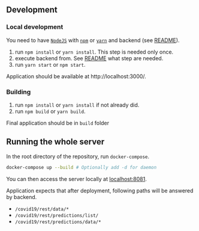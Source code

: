 ## Development
### Local development
You need to have [`NodeJS`](https://nodejs.org/) with [`npm`](https://www.npmjs.com/) or [`yarn`](https://yarnpkg.com/) and backend (see [README](../covid_graphs/README.md)).

1. run `npm install` or `yarn install`. This step is needed only once.
1. execute backend from. See [README](../README.md) what step are needed.
1. run `yarn start` or `npm start`.

Application should be available at http://localhost:3000/.

### Building
1. run `npm install` or `yarn install` if not already did.
1. run `npm build` or `yarn build`.

Final application should be in `build` folder

## Running the whole server

In the root directory of the repository, run `docker-compose`.
```sh
docker-compose up --build # Optionally add -d for daemon
```
You can then access the server locally at [localhost:8081](http://127.0.0.1:8081/covid19/graphs/).

Application expects that after deployment, following paths will be answered by backend.
* `/covid19/rest/data/*`
* `/covid19/rest/predictions/list/`
* `/covid19/rest/predictions/data/*`

